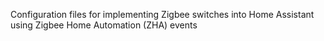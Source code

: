 Configuration files for implementing Zigbee switches into Home Assistant using Zigbee Home Automation (ZHA) events
